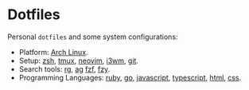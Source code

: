 # Dotfiles
Personal `dotfiles` and some system configurations:
- Platform: [Arch Linux][].
- Setup: [zsh][], [tmux][], [neovim][], [i3wm][], [git][].
- Search tools: [rg][], [ag][] [fzf][], [fzy][].
- Programming Languages: [ruby][], [go][], [javascript][], [typescript][], 
    [html][], [css][].

[Arch Linux]: https://archlinux.org
[zsh]: http://zsh.org
[tmux]: https://github.com/tmux/tmux
[neovim]: https://neovim.io
[i3wm]: https://i3wm.org
[git]: https://git-scm.com
[rg]: https://github.com/BurntSushi/ripgrep
[ag]: http://geoff.greer.fm/ag
[fzf]: https://github.com/junegunn/fzf
[fzy]: https://github.com/jhawthorn/fzy

[ruby]: https://ruby-lang.org
[go]: https://golang.org
[javascript]: https://javascript.com
[typescript]: https://typescriptlang.org
[html]: https://w3.org/html
[css]: https://w3.org/Style/CSS/Overview.en.html
